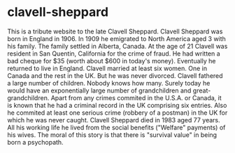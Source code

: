 # clavell-sheppard
This is a tribute website to the late Clavell Sheppard.
Clavell Sheppard was born in England in 1906.  In 1909 he emigrated to North America aged 3 with his family.  The family settled in Alberta, Canada.
At the age of 21 Clavell was resident in San Quentin, California for the crime of fraud.  He had written a bad cheque for $35 (worth about $600 in today's money).
Eventually he returned to live in England.  Clavell married at least six women.  One in Canada and the rest in the UK.  But he was never divorced.
Clavell fathered a large number of children.  Nobody knows how many.  Surely today he would have an exponentially large number of grandchildren and great-grandchildren.
Apart from any crimes commited in the U.S.A. or Canada, it is known that he had a criminal record in the UK comprising six entries.
Also he commited at least one serious crime (robbery of a postman) in the UK for which he was never caught.
Clavell Sheppard died in 1983 aged 77 years.  All his working life he lived from the social benefits ("Welfare" payments) of his wives.
The moral of this story is that there is "survival value" in being born a psychopath.
